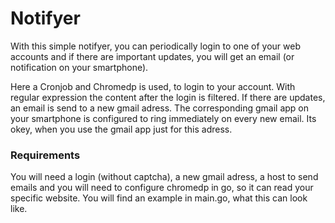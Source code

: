 # Notifyer

With this simple notifyer, you can periodically login to one of your web accounts and if there are important updates, you will get an email (or notification on your smartphone).

Here a Cronjob and Chromedp is used, to login to your account. With regular expression the content after the login is filtered. If there are updates, an email is send to a new gmail adress. The corresponding gmail app on your smartphone is configured to ring immediately on every new email. Its okey, when you use the gmail app just for this adress.

### Requirements 

You will need a login (without captcha), a new gmail adress, a host to send emails and you will need to configure chromedp in go, so it can read your specific website. You will find an example in main.go, what this can look like.


